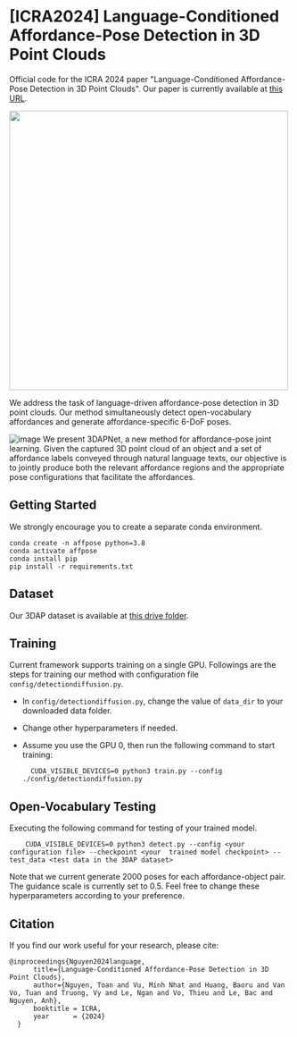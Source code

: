 # [ICRA2024] Language-Conditioned Affordance-Pose Detection in 3D Point Clouds

Official code for the ICRA 2024 paper "Language-Conditioned Affordance-Pose Detection in 3D Point Clouds". Our paper is currently available at [this URL](https://arxiv.org/pdf/2309.10911.pdf).

<img src="./assets/intro.jpg" width="500">

We address the task of language-driven affordance-pose detection in 3D point clouds. Our method simultaneously detect open-vocabulary affordances and
generate affordance-specific 6-DoF poses.

![image](./assets/method.jpg)
We present 3DAPNet, a new method for affordance-pose joint learning. Given the captured 3D point cloud of an object and a set of affordance labels conveyed through natural language texts, our objective is to jointly produce both the relevant affordance regions and the appropriate pose configurations that facilitate the affordances.


## Getting Started
We strongly encourage you to create a separate conda environment.
```
conda create -n affpose python=3.8
conda activate affpose
conda install pip
pip install -r requirements.txt
```

## Dataset
Our 3DAP dataset is available at [this drive folder](https://drive.google.com/drive/folders/1vDGHs3QZmmF2rGluGlqBIyCp8sPR4Yws?usp=sharing).

## Training
Current framework supports training on a single GPU. Followings are the steps for training our method with configuration file ```config/detectiondiffusion.py```.

* In ```config/detectiondiffusion.py```, change the value of ```data_dir``` to your downloaded data folder.
* Change other hyperparameters if needed.
* Assume you use the GPU 0, then run the following command to start training:

		CUDA_VISIBLE_DEVICES=0 python3 train.py --config ./config/detectiondiffusion.py

## Open-Vocabulary Testing
Executing the following command for testing of your trained model.

        CUDA_VISIBLE_DEVICES=0 python3 detect.py --config <your configuration file> --checkpoint <your  trained model checkpoint> --test_data <test data in the 3DAP dataset>

Note that we current generate 2000 poses for each affordance-object pair.
The guidance scale is currently set to 0.5. Feel free to change these hyperparameters according to your preference.
## Citation

If you find our work useful for your research, please cite:
```
@inproceedings{Nguyen2024language,
      title={Language-Conditioned Affordance-Pose Detection in 3D Point Clouds},
      author={Nguyen, Toan and Vu, Minh Nhat and Huang, Baoru and Van Vo, Tuan and Truong, Vy and Le, Ngan and Vo, Thieu and Le, Bac and Nguyen, Anh},
      booktitle = ICRA,
      year      = {2024}
  }
```